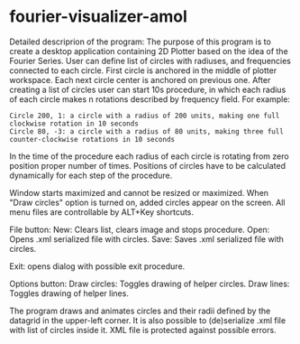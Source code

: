 # fourier-visualizer-amol
Detailed descriprion of the program:
The purpose of this program is to create a desktop application containing 2D Plotter based on the idea of the Fourier Series. User can define list of circles with radiuses, and frequencies connected to each circle. First circle is anchored in the middle of plotter workspace. Each next circle center is anchored on previous one. After creating a list of circles user can start 10s procedure, in which each radius of each circle makes n rotations described by frequency field. For example:

    Circle 200, 1: a circle with a radius of 200 units, making one full clockwise rotation in 10 seconds
    Circle 80, -3: a circle with a radius of 80 units, making three full counter-clockwise rotations in 10 seconds

In the time of the procedure each radius of each circle is rotating from zero position proper number of times. Positions of circles have to be calculated dynamically for each step of the procedure. 

Window starts maximized and cannot be resized or maximized. When "Draw circles" option is turned on, added circles appear on the screen. All menu files are controllable by ALT+Key shortcuts.

File button:
  New: Clears list, clears image and stops procedure.
  Open: Opens .xml serialized file with circles.
  Save: Saves .xml serialized file with circles.
  
Exit: opens dialog with possible exit procedure.

Options button:
  Draw circles: Toggles drawing of helper circles.
  Draw lines: Toggles drawing of helper lines.
  
The program draws and animates circles and their radii defined by the datagrid in the upper-left corner. It is also possible to (de)serialize .xml file with list of circles inside it. XML file is protected against possible errors.
